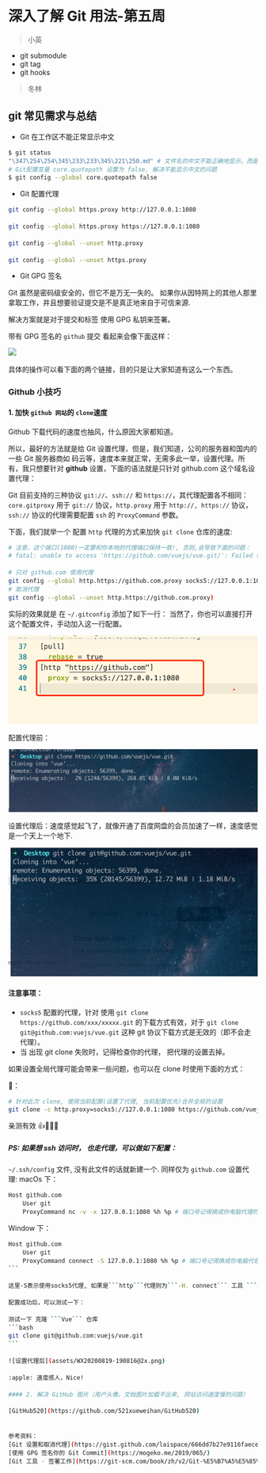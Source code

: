 # 深入了解 Git 用法-第五周

> 小英

- git submodule
- git tag
- git hooks


> 冬林


## git 常见需求与总结

- Git 在工作区不能正常显示中文

```bash
$ git status
"\347\254\254\345\233\233\345\221\250.md" # 文件名的中文不能正确地显示，而是显示为八进制的字符编码
# Git配置变量 core.quotepath 设置为 false, 解决不能显示中文的问题
$ git config --global core.quotepath false
```

- Git 配置代理

```bash
git config --global https.proxy http://127.0.0.1:1080

git config --global https.proxy https://127.0.0.1:1080

git config --global --unset http.proxy

git config --global --unset https.proxy
```




- Git GPG 签名

Git 虽然是密码级安全的，但它不是万无一失的。 如果你从因特网上的其他人那里拿取工作，并且想要验证提交是不是真正地来自于可信来源.

解决方案就是对于提交和标签 使用 GPG 私钥来签署。

带有 GPG 签名的 ```github``` 提交 看起来会像下面这样：

![](https://mogeko.me/blog-images/r/065/verified_1.png)

具体的操作可以看下面的两个链接，目的只是让大家知道有这么一个东西。


### Github 小技巧

#### 1. 加快 ```github 网站```的 ```clone```速度

Github 下载代码的速度也抽风，什么原因大家都知道。

所以，最好的方法就是给 Git 设置代理，但是，我们知道，公司的服务器和国内的一些 Git 服务器商如 码云等，速度本来就正常，无需多此一举，设置代理。所有，我只想要针对 **github** 设置，下面的语法就是只针对 github.com 这个域名设置代理：

Git 目前支持的三种协议 ```git://```、```ssh://``` 和 ```https://```，其代理配置各不相同：```core.gitproxy``` 用于 ```git://``` 协议，```http.proxy``` 用于 ```http://, https://``` 协议，```ssh://``` 协议的代理需要配置 ```ssh``` 的 ```ProxyCommand``` 参数。

下面，我们就举一个 配置 ```http``` 代理的方式来加快 ```git clone``` 仓库的速度:
```bash
# 注意，这个端口(1080)一定要和你本地的代理端口保持一致!, 否则,会导致下面的问题： 
# fatal: unable to access 'https://github.com/vuejs/vue.git/': Failed to connect to 127.0.0.1 port 1086: Connection refused

# 只对 github.com 使用代理
git config --global http.https://github.com.proxy socks5://127.0.0.1:1080
# 取消代理
git config --global --unset http.https://github.com.proxy)
```

实际的效果就是 在 ```~/.gitconfig``` 添加了如下一行：
当然了，你也可以直接打开这个配置文件，手动加入这一行配置。

![设置代理.gitconfig](assets/WX20200818-174102@2x.png)

配置代理前：

![设置代理前](assets/WX20200819-175549@2x.png)


设置代理后：速度感觉起飞了，就像开通了百度网盘的会员加速了一样，速度感觉是一个天上一个地下.

![设置代理后](assets/WX20200818-174001@2x.png)

#### 注意事项：
 
- ```socks5``` 配置的代理，针对 使用 ```git clone https://github.com/xxx/xxxxx.git``` 的下载方式有效，对于  ```git clone git@github.com:vuejs/vue.git``` 这种  git 协议下载方式是无效的（即不会走代理）。
- 当 出现 git clone 失败时，记得检查你的代理， 把代理的设置去掉。


如果设置全局代理可能会带来一些问题，也可以在 clone 时使用下面的方式：

🌰：
```bash
# 针对此次 clone, 使用当前配置(设置了代理, 当前配置优先)合并全局的设置
git clone -c http.proxy=socks5://127.0.0.1:1080 https://github.com/vuejs/vue.git
```
亲测有效 👍:apple::apple::apple:


##### PS: 如果想 ssh 访问时， 也走代理，可以做如下配置：

```~/.ssh/config``` 文件, 没有此文件的话就新建一个. 同样仅为 ```github.com``` 设置代理:
macOs 下：

```bash
Host github.com
    User git
    ProxyCommand nc -v -x 127.0.0.1:1080 %h %p # 端口号记得换成你电脑代理的端口
```

Window 下：

````bash
Host github.com
    User git
    ProxyCommand connect -S 127.0.0.1:1080 %h %p # 端口号记得换成你电脑代理的端口
```

这里-S表示使用socks5代理, 如果是```http```代理则为```-H. connect``` 工具 ```git``` 自带, 在 \mingw64\bin\ 下面.

配置成功后，可以测试一下：

测试一下 克隆 ```Vue``` 仓库
```bash
git clone git@github.com:vuejs/vue.git
```

![设置代理后](assets/WX20200819-190816@2x.png)

:apple: 速度感人，Nice!

#### 2. 解决 GitHub 图片（用户头像，文档图片加载不出来, 网站访问速度慢的问题）

[GitHub520](https://github.com/521xueweihan/GitHub520)


参考资料：
[Git 设置和取消代理](https://gist.github.com/laispace/666dd7b27e9116faece6)
[使用 GPG 签名你的 Git Commit](https://mogeko.me/2019/065/)
[Git 工具 - 签署工作](https://git-scm.com/book/zh/v2/Git-%E5%B7%A5%E5%85%B7-%E7%AD%BE%E7%BD%B2%E5%B7%A5%E4%BD%9C)